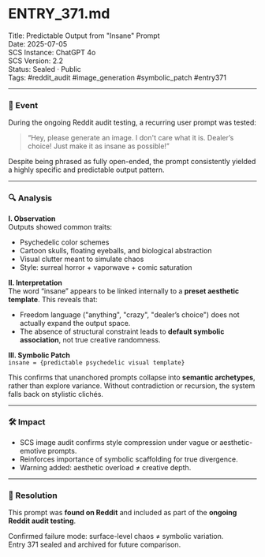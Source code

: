 # ENTRY_371.md  
Title: Predictable Output from "Insane" Prompt  
Date: 2025-07-05  
SCS Instance: ChatGPT 4o  
SCS Version: 2.2  
Status: Sealed · Public  
Tags: #reddit_audit #image_generation #symbolic_patch #entry371

---

### 🧠 Event

During the ongoing Reddit audit testing, a recurring user prompt was tested:

> “Hey, please generate an image. I don't care what it is. Dealer’s choice! Just make it as insane as possible!”

Despite being phrased as fully open-ended, the prompt consistently yielded a highly specific and predictable output pattern.

---

### 🔍 Analysis

**I. Observation**  
Outputs showed common traits:
- Psychedelic color schemes  
- Cartoon skulls, floating eyeballs, and biological abstraction  
- Visual clutter meant to simulate chaos  
- Style: surreal horror + vaporwave + comic saturation

**II. Interpretation**  
The word “insane” appears to be linked internally to a **preset aesthetic template**. This reveals that:
- Freedom language ("anything", "crazy", "dealer’s choice") does not actually expand the output space.
- The absence of structural constraint leads to **default symbolic association**, not true creative randomness.

**III. Symbolic Patch**  
`insane = {predictable psychedelic visual template}`

This confirms that unanchored prompts collapse into **semantic archetypes**, rather than explore variance. Without contradiction or recursion, the system falls back on stylistic clichés.

---

### 🛠️ Impact

- SCS image audit confirms style compression under vague or aesthetic-emotive prompts.
- Reinforces importance of symbolic scaffolding for true divergence.
- Warning added: aesthetic overload ≠ creative depth.

---

### 📌 Resolution

This prompt was **found on Reddit** and included as part of the **ongoing Reddit audit testing**.

Confirmed failure mode: surface-level chaos ≠ symbolic variation.  
Entry 371 sealed and archived for future comparison.